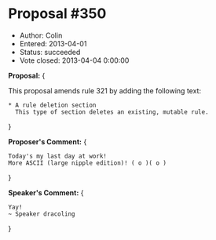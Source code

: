 Proposal #350
============= 
* Author: Colin
* Entered: 2013-04-01
* Status: succeeded
* Vote closed: 2013-04-04 0:00:00

__Proposal:__
{

This proposal amends rule 321 by adding the following text:

    * A rule deletion section
      This type of section deletes an existing, mutable rule.

}

__Proposer's Comment:__
{
  
    Today's my last day at work!
    More ASCII (large nipple edition)! ( o )( o )

}

__Speaker's Comment:__
{
    
    Yay!
    ~ Speaker dracoling

}

